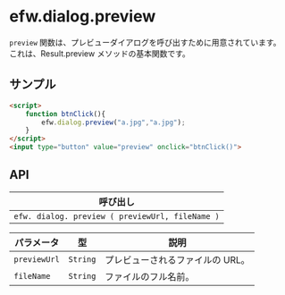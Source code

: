# efw.dialog.preview

`preview` 関数は、プレビューダイアログを呼び出すために用意されています。
これは、Result.preview メソッドの基本関数です。

## サンプル

```html
<script>
	function btnClick(){
		efw.dialog.preview("a.jpg","a.jpg");
	}
</script>
<input type="button" value="preview" onclick="btnClick()">
```
## API

| 呼び出し |
|---|
| `efw. dialog. preview ( previewUrl, fileName )` |

| パラメータ | 型 | 説明 |
|---|---|---|
| `previewUrl` | `String` | プレビューされるファイルの URL。|
| `fileName` | `String` | ファイルのフル名前。 |